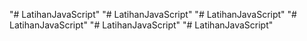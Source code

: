 "# LatihanJavaScript" 
"# LatihanJavaScript" 
"# LatihanJavaScript" 
"# LatihanJavaScript" 
"# LatihanJavaScript" 
"# LatihanJavaScript" 
